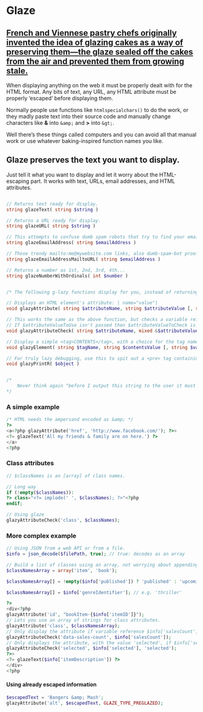 Glaze
=====

## [French and Viennese pastry chefs originally invented the idea of glazing cakes as a way of preserving them—the glaze sealed off the cakes from the air and prevented them from growing stale.](http://www.epicurious.com/articlesguides/howtocook/primers/cakesfrostings)

When displaying anything on the web it must be properly dealt with for the HTML format. Any bits of text, any URL, any HTML attribute must be properly ‘escaped’ before displaying them.

Normally people use functions like `htmlspecialchars()` to do the work, or they madly paste text into their source code and manually change characters like **&** into `&amp;` and **>** into `&gt;`.

Well there’s these things called computers and you can avoid all that manual work or use whatever baking-inspired function names you like.

## Glaze preserves the text you want to display.

Just tell it what you want to display and let it worry about the HTML-escaping part. It works with text, URLs, email addresses, and HTML attributes.

```php

// Returns text ready for display.
string glazeText( string $string )

// Returns a URL ready for display.
string glazeURL( string $string )

// This attempts to confuse dumb spam robots that try to find your email address.
string glazeEmailAddress( string $emailAddress )

// Those trendy mailto:me@mywebsite.com links, also dumb-spam-bot proof.
string glazeEmailAddressMailtoURL( string $emailAddress )

// Returns a number as 1st, 2nd, 3rd, 4th...
string glazeNumberWithOrdinals( int $number )


/* The following g-lazy functions display for you, instead of returning a string. */

// Displays an HTML element's attribute: | name="value"|
void glazyAttribute( string $attributeName, string $attributeValue [, string $valueType ] )

// This works the same as the above function, but checks a variable reference you pass first.
// If $attributeValueToUse isn't passed then $attributeValueToCheck is also the value that is displayed.
void glazyAttributeCheck( string $attributeName, mixed &$attributeValueToCheck [, string $attributeValueToUse = null, string $valueType = null] )

// Display a simple <tag>CONTENTS</tag>, with a choice for the tag name, and its contents value and type.
void glazyElement( string $tagName, string $contentsValue [, string $valueType ] )

// For truly lazy debugging, use this to spit out a <pre> tag containing the contents of an object.
void glazyPrintR( $object )


/*
	Never think again "before I output this string to the user it must be first escaped for the Hyper Text Markup Language..."
*/

```

### A simple example

```php
/* HTML needs the ampersand encoded as &amp; */
?>
<a<?php glazyAttribute('href', 'http://www.facebook.com/'); ?>>
<?= glazeText('All my friends & family are on here.') ?>
</a>
<?php
```

### Class attributes

```php
// $classNames is an [array] of class names.

// Long way
if (!empty($classNames)):
?> class="<?= implode(' ', $classNames); ?>"<?php
endif;

// Using glaze
glazyAttributeCheck('class', $classNames);
```
	
### More complex example

```php
// Using JSON from a web API or from a file.
$info = json_decode($filePath, true); // true: decodes as an array

// Build a list of classes using an array, not worrying about appending to a string
$classNamesArray = array('item', 'book');

$classNamesArray[] = !empty($info['published']) ? 'published' : 'upcoming';

$classNamesArray[] = $info['genreIdentifier']; // e.g. 'thriller'

?>
<div<?php
glazyAttribute('id', "bookItem-{$info['itemID']}");
// Lets you use an array of strings for class attributes.
glazyAttribute('class', $classNamesArray);
// Only display the attribute if variable reference $info['salesCount'] is present.
glazyAttributeCheck('data-sales-count', $info['salesCount']);
// Only displays the attribute, with the value 'selected', if $info['selected'] is true.
glazyAttributeCheck('selected', $info['selected'], 'selected');
?>>
<?= glazeText($info['itemDescription']) ?>
</div>
<?php
```

#### Using already escaped information

```php
$escapedText = 'Bangers &amp; Mash';
glazyAttribute('alt', $escapedText, GLAZE_TYPE_PREGLAZED);
```
